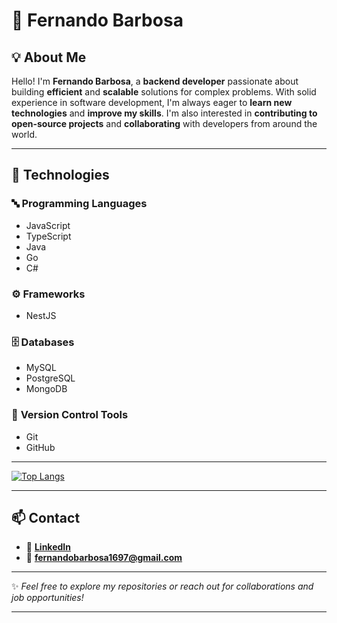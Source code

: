 # 👋 **Fernando Barbosa**

## 💡 About Me

Hello! I'm **Fernando Barbosa**, a **backend developer** passionate about building **efficient** and **scalable** solutions for complex problems.
With solid experience in software development, I'm always eager to **learn new technologies** and **improve my skills**.
I'm also interested in **contributing to open-source projects** and **collaborating** with developers from around the world.

---

## 🧠 Technologies

### 🔤 **Programming Languages**

* JavaScript
* TypeScript
* Java
* Go
* C#

### ⚙️ **Frameworks**

* NestJS

### 🗄️ **Databases**

* MySQL
* PostgreSQL
* MongoDB

### 🧩 **Version Control Tools**

* Git
* GitHub

---

[![Top Langs](https://github-readme-stats-git-masterrstaa-rickstaa.vercel.app/api/top-langs/?username=anuraghazra)](https://github.com/anuraghazra/github-readme-stats)

---

## 📫 Contact

* 💼 [**LinkedIn**](https://www.linkedin.com/in/fernando-barbosa-a790771b8)
* 📧 **[fernandobarbosa1697@gmail.com](mailto:fernandobarbosa1697@gmail.com)**

---

✨ *Feel free to explore my repositories or reach out for collaborations and job opportunities!*

---
